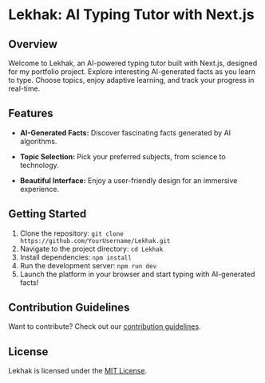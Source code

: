 # Lekhak: AI Typing Tutor with Next.js

## Overview

Welcome to Lekhak, an AI-powered typing tutor built with Next.js, designed for my portfolio project. Explore interesting AI-generated facts as you learn to type. Choose topics, enjoy adaptive learning, and track your progress in real-time.

## Features

- **AI-Generated Facts:** Discover fascinating facts generated by AI algorithms.

- **Topic Selection:** Pick your preferred subjects, from science to technology.

- **Beautiful Interface:** Enjoy a user-friendly design for an immersive experience.

## Getting Started

1. Clone the repository: `git clone https://github.com/YourUsername/Lekhak.git`
2. Navigate to the project directory: `cd Lekhak`
3. Install dependencies: `npm install`
4. Run the development server: `npm run dev`
5. Launch the platform in your browser and start typing with AI-generated facts!

## Contribution Guidelines

Want to contribute? Check out our [contribution guidelines](CONTRIBUTING.md).

## License

Lekhak is licensed under the [MIT License](LICENSE).

